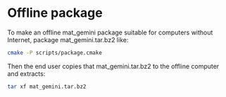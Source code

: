 # Offline package

To make an offline mat_gemini package suitable for computers without Internet, package mat_gemini.tar.bz2 like:

```sh
cmake -P scripts/package.cmake
```

Then the end user copies that mat_gemini.tar.bz2 to the offline computer and extracts:

```sh
tar xf mat_gemini.tar.bz2
```
